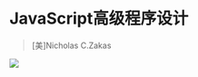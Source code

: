 # JavaScript高级程序设计
> [美]Nicholas C.Zakas

![](https://img12.360buyimg.com/n1/jfs/t5713/237/2034261320/248346/e364dcaa/592bf164N7a4187c3.jpg)
